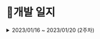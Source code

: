 # 📝개발 일지
<details>
    <summary> 2023/01/16 ~ 2023/01/20 (2주차) </summary>

## | 01/16 (2주차)
### ☀️ Daily Scrum
    - JIRA 스프린트 작성
    - 컨벤션 설계

### 🗒️ Convention 설정

# Jira Convention

### 🍍Jira Convention🍍

---

- 단위
    - Epic
        - Story
        - Task
- Epic
    - 가장 큰 단위
    - 하나의 기능 및 제공되는 서비스 목록
    - 네이밍 규칙
        - 명사로 마무리
        - 맨 앞에 대괄호를 사용해 카테고리 설정(영어의 경우 대문자로)
    - Story point는 0
    - Epic Name과 Summary는 동일하게
    - 예시
        - [DEV] 개발
        - [PLN] 기획
        - [DSN] 디자인
        - [TEST] 테스트
        - [STUDY] 학습
        - [ETC] 팀 기술 블로그
- Story
    - Epic과 관련한 개발 외적인 업무
    - 네이밍 규칙
        - 명사로 마무리
        - 맨 앞에 대괄호를 사용해 카테고리 설정(영어의 경우 대문자로)
    - 최대 Story point는 4
    - 예시
        - [공통] PPT 작성
        - [공통] 포팅 메뉴얼 작성
- Task
    - Epic 기능에 해당하는 개발 업무
    - 네이밍 규칙
        - 명사로 마무리
        - 맨 앞에 대괄호를 사용해 카테고리 설정(영어의 경우 대문자로)
        - 구체적인 구현 예정 기능 명시
    - 최대 Story point는 4
    - 예시
        - [BE] 사용자 조회 API
        - [FE] 마이페이지 D-day 연동
        - [공통] 프론트 백 연동

# Branch Convention

### 🍅GIT Branch Convention🍅

---

- Branch 종류
    - main
        - 배포 가능한 상태의 결과물
    - develop
        - 구현한 기능을 병합하기 위한 브랜치
        - 통합 폴더의 기능
    - feature
        - 개별 기능 구현 브랜치
        - 기능 개발 완료 시 삭제
        - 네이밍 규칙
            - feature/기능
            - 예) feature/login
    - ~~hotfix~~

# Commit Convention

### 🥑GIT Commit Convention🥑

---

### Message✉

- 개괄
    - 모든 커밋 메시지는 `영어`로 작성
- 구조
    - 기본적으로 커밋 메시지는 아래와 같이 제목/본문/꼬리말로 구성
    
    ```
    type : subject
    
    body
    
    footer
    ```
    
- 커밋 타입(Type)
    - feat : 새로운 기능 추가
    - fix : 버그 수정
    - docs: 문서 내용 변경
    - style: 포맷, 세미콜론 수정 등 코드가 아닌 스타일에 관련된 수정
    - refactor: 리팩토링 코드
    - test: 테스트 코드 추가 및 리팩토링 테스트 등
    - chore: build task 수정, 프로젝트 매니저 설정 수정 등
    - 타입은 소문자로 시작
    - 타입은 항상 대괄호 안에 파트를 입력하여 시작
    - 예시
        - "fix" --> ''[HW] fix'
- 제목(Subject)
    - 제목은 50자 이내로, 대문자로 시작하며 모두 소문자로 작성
    - 파일명의 경우에는 대소문자 고려하지 않음
    - 마침표로 끝나지 않도록 함
    - 과거시제를 사용하지 않고 명령어로 작성
    - 예시
        - "feat : Logined" --> "feat : Login"
        - "feat : Added" --> "feat : Add"
- 본문(Body)
    - 선택사항
    - 부연 설명 필요 시 작성
    - 100자 미만 작성 권장
- 꼬리말(Footer)
    - 선택사항
    - issue tracker id를 작성할 때 사용
    - JIRA Code 작성 시 사용
- 예시
    [FE] feat : Login DEsign.py

    한글한글한글
    - 영어말고 한글로
    - 선택사항

    Issue tracker id : 486
    JIRA Code : #123

## 필요 센서 및 장비 (feat. Arduino)

1. 온-습도 센서 - 온습도 감지용 : (0)
2. 진동감지 + 소리 = 노크감지
3. 터치(2) - 화분 감싸는 거 인식
- RP-C18.3-ST 박막 압력 센서

→ [http://www.compuzone.co.kr/product/product_detail.htm?ProductNo=702159&BigDivNo=99&MediumDivNo=1300&DivNo=3655](http://www.compuzone.co.kr/product/product_detail.htm?ProductNo=702159&BigDivNo=99&MediumDivNo=1300&DivNo=3655)

1. 토양 습도 센서 - 물 줘야하는지
    
    []()
    
2. 2.4인치 터치 LCD

[아두이노 2.4인치 컬러 터치 TFT LCD 쉴드 arduino 2.4inch Color Touch TFT LCD Shield](https://www.devicemart.co.kr/goods/view?no=1377405)

=====================================================

[Raspberry Pi 선정이유]
라즈베리파이의 DSI(Display Serial Interface) 포트에 리본 케이블을 연결
-> Display 연결 쉬움, GPIO 포트 사용하지 않아 다른 센서들 사용하기에 용이

동작 예상안)

1. 라즈베리 파이에 동영상 다운

 2-1. 센서값 받아오면서 특정 조건일 때 동영상 각각 실행
 2-2. 기본 상태일 때 기본 동영상 실행

 3.  터치 화면 인터럽트 처리

=====================================================

## | 01/17 (2주차)
### ☀️ Daily Scrum
    - IoT 장비 체크
    - 필요 장비 조사 및 구입
    - 도커에 서버 올리기
    - 와이어 프레임 설계
    - 웹으로 할 수 있는 기능을 더 생각해 보기.

</details>
